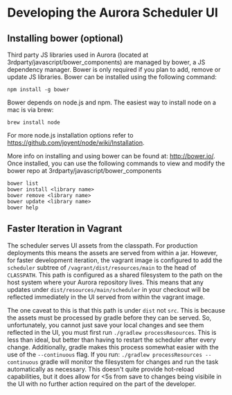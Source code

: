 Developing the Aurora Scheduler UI
==================================

Installing bower (optional)
----------------------------
Third party JS libraries used in Aurora (located at 3rdparty/javascript/bower_components) are
managed by bower, a JS dependency manager. Bower is only required if you plan to add, remove or
update JS libraries. Bower can be installed using the following command:

    npm install -g bower

Bower depends on node.js and npm. The easiest way to install node on a mac is via brew:

    brew install node

For more node.js installation options refer to https://github.com/joyent/node/wiki/Installation.

More info on installing and using bower can be found at: http://bower.io/. Once installed, you can
use the following commands to view and modify the bower repo at
3rdparty/javascript/bower_components

    bower list
    bower install <library name>
    bower remove <library name>
    bower update <library name>
    bower help

Faster Iteration in Vagrant
---------------------------
The scheduler serves UI assets from the classpath. For production deployments this means the assets
are served from within a jar. However, for faster development iteration, the vagrant image is
configured to add the `scheduler` subtree of `/vagrant/dist/resources/main` to the head of
`CLASSPATH`. This path is configured as a shared filesystem to the path on the host system where
your Aurora repository lives. This means that any updates under `dist/resources/main/scheduler` in
your checkout will be reflected immediately in the UI served from within the vagrant image.

The one caveat to this is that this path is under `dist` not `src`. This is because the assets must
be processed by gradle before they can be served. So, unfortunately, you cannot just save your local
changes and see them reflected in the UI, you must first run `./gradlew processResources`. This is
less than ideal, but better than having to restart the scheduler after every change. Additionally,
gradle makes this process somewhat easier with the use of the `--continuous` flag. If you run:
`./gradlew processResources --continuous` gradle will monitor the filesystem for changes and run the
task automatically as necessary. This doesn't quite provide hot-reload capabilities, but it does
allow for <5s from save to changes being visibile in the UI with no further action required on the
part of the developer.
